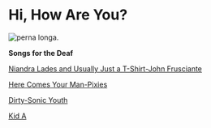 # Hi, How Are You?

![perna longa.](https://pa1.aminoapps.com/6890/b5e55cd73f9a3a83327da70329721b46bf797793r1-500-367_hq.gif "perna longa cowboy")

**Songs for the Deaf**

[Niandra Lades and Usually Just a T-Shirt-John Frusciante](https://open.spotify.com/intl-pt/album/4wTLTb4VpQtTxmeyyFOFVj?si=GLPyLC6cSXynaVZpmq-h8Q)

[Here Comes Your Man-Pixies](https://open.spotify.com/album/29WKZM3pAn93NpOCAivGf7?si=4Zc2zxQ7QTWm9e4VlMaaSQ)

[Dirty-Sonic Youth](https://open.spotify.com/intl-pt/album/7oNRvhXwhNCfHEUGER5EhG?si=OVNbXSO_T5OJG-POcOcOjA)

[Kid A](https://open.spotify.com/intl-pt/album/6GjwtEZcfenmOf6l18N7T7?si=C6tuOCL5TFm8-P2y16vh-g)
<!--
**HiHowAreYouSept83/HiHowAreYouSept83** is a ✨ _special_ ✨ repository because its `README.md` (this file) appears on your GitHub profile.

Here are some ideas to get you started:

- 🔭 I’m currently working on ...
- 🌱 I’m currently learning ...
- 👯 I’m looking to collaborate on ...
- 🤔 I’m looking for help with ...
- 💬 Ask me about ...
- 📫 How to reach me: ...
- 😄 Pronouns: ...
- ⚡ Fun fact: ...
-->
